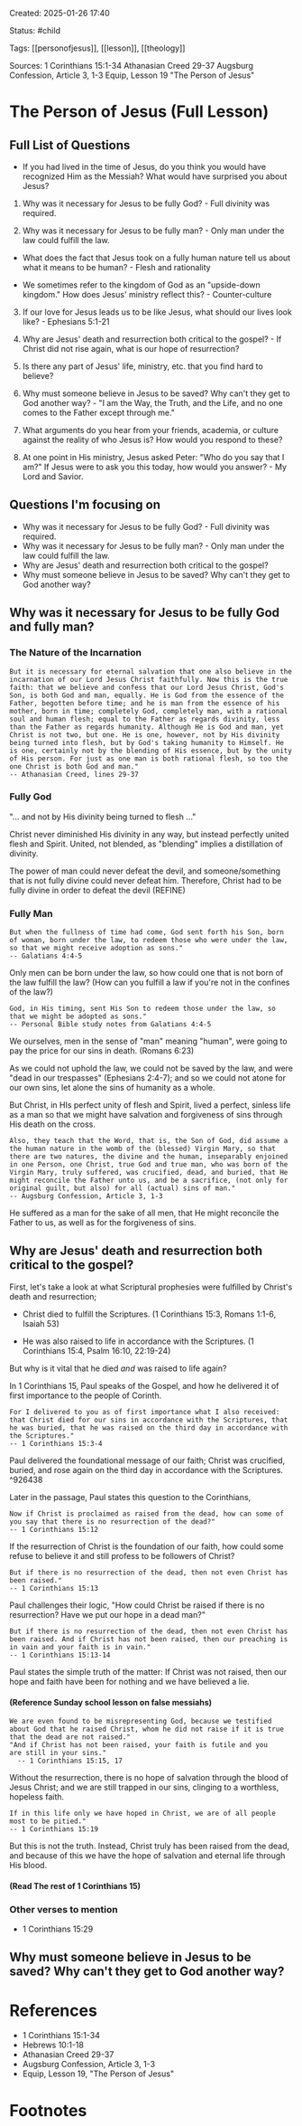 Created: 2025-01-26 17:40

Status: #child 

Tags: [[personofjesus]], [[lesson]], [[theology]]

Sources: 1 Corinthians 15:1-34 
Athanasian Creed 29-37
Augsburg Confession, Article 3, 1-3
Equip, Lesson 19 "The Person of Jesus"

# The Person of Jesus (Full Lesson)

## Full List of Questions

- If you had lived in the time of Jesus, do you think you would have recognized Him as the Messiah? What would have surprised you about Jesus?

1. Why was it necessary for Jesus to be fully God? - Full divinity was required.

2. Why was it necessary for Jesus to be fully man? - Only man under the law could fulfill the law.

- What does the fact that Jesus took on a fully human nature tell us about what it means to be human? - Flesh and rationality

- We sometimes refer to the kingdom of God as an "upside-down kingdom." How does Jesus' ministry reflect this? - Counter-culture

3. If our love for Jesus leads us to be like Jesus, what should our lives look like? - Ephesians 5:1-21

4. Why are Jesus' death and resurrection both critical to the gospel? - If Christ did not rise again, what is our hope of resurrection?

5. Is there any part of Jesus' life, ministry, etc. that you find hard to believe?

6. Why must someone believe in Jesus to be saved? Why can't they get to God another way? - "I am the Way, the Truth, and the Life, and no one comes to the Father except through me."

7. What arguments do you hear from your friends, academia, or culture against the reality of who Jesus is? How would you respond to these?

8. At one point in His ministry, Jesus asked Peter: "Who do you say that I am?" If Jesus were to ask you this today, how would you answer? - My Lord and Savior.

## Questions I'm focusing on

- Why was it necessary for Jesus to be fully God? - Full divinity was required.
- Why was it necessary for Jesus to be fully man? - Only man under the law could fulfill the law.
- Why are Jesus' death and resurrection both critical to the gospel?
- Why must someone believe in Jesus to be saved? Why can't they get to God another way?

## Why was it necessary for Jesus to be fully God and fully man?

### The Nature of the Incarnation

    But it is necessary for eternal salvation that one also believe in the incarnation of our Lord Jesus Christ faithfully. Now this is the true faith: that we believe and confess that our Lord Jesus Christ, God's Son, is both God and man, equally. He is God from the essence of the Father, begotten before time; and he is man from the essence of his mother, born in time; completely God, completely man, with a rational soul and human flesh; equal to the Father as regards divinity, less than the Father as regards humanity. Although He is God and man, yet Christ is not two, but one. He is one, however, not by His divinity being turned into flesh, but by God's taking humanity to Himself. He is one, certainly not by the blending of His essence, but by the unity of His person. For just as one man is both rational flesh, so too the one Christ is both God and man."
    -- Athanasian Creed, lines 29-37

### Fully God

"... and not by His divinity being turned to flesh ..."

Christ never diminished His divinity in any way, but instead perfectly united flesh and Spirit. United, not blended, as "blending" implies a distillation of divinity.

The power of man could never defeat the devil, and someone/something that is not fully divine could never defeat him. Therefore, Christ had to be fully divine in order to defeat the devil (REFINE)

### Fully Man

    But when the fullness of time had come, God sent forth his Son, born of woman, born under the law, to redeem those who were under the law, so that we might receive adoption as sons."
    -- Galatians 4:4-5

Only men can be born under the law, so how could one that is not born of the law fulfill the law? (How can you fulfill a law if you're not in the confines of the law?)

    God, in His timing, sent His Son to redeem those under the law, so that we might be adopted as sons." 
    -- Personal Bible study notes from Galatians 4:4-5

We ourselves, men in the sense of "man" meaning "human", were going to pay the price for our sins in death. (Romans 6:23)

As we could not uphold the law, we could not be saved by the law, and were "dead in our trespasses" (Ephesians 2:4-7); and so we could not atone for our own sins, let alone the sins of humanity as a whole.

But Christ, in HIs perfect unity of flesh and Spirit, lived a perfect, sinless life as a man so that we might have salvation and forgiveness of sins through His death on the cross.

    Also, they teach that the Word, that is, the Son of God, did assume a the human nature in the womb of the (blessed) Virgin Mary, so that there are two natures, the divine and the human, inseparably enjoined in one Person, one Christ, true God and true man, who was born of the Virgin Mary, truly suffered, was crucified, dead, and buried, that He might reconcile the Father unto us, and be a sacrifice, (not only for original guilt, but also) for all (actual) sins of man."
    -- Augsburg Confession, Article 3, 1-3

He suffered as a man for the sake of all men, that He might reconcile the Father to us, as well as for the forgiveness of sins.

## Why are Jesus' death and resurrection both critical to the gospel?

First, let's take a look at what Scriptural prophesies were fulfilled by Christ's death and resurrection;

- Christ died to fulfill the Scriptures. (1 Corinthians 15:3, Romans 1:1-6, Isaiah 53)

- He was also raised to life in accordance with the Scriptures. (1 Corinthians 15:4, Psalm 16:10, 22:19-24)

But why is it vital that he died *and* was raised to life again?

In 1 Corinthians 15, Paul speaks of the Gospel, and how he delivered it of first importance to the people of Corinth. 

    For I delivered to you as of first importance what I also received: that Christ died for our sins in accordance with the Scriptures, that he was buried, that he was raised on the third day in accordance with the Scriptures." 
    -- 1 Corinthians 15:3-4

Paul delivered the foundational message of our faith; Christ was crucified, buried, and rose again on the third day in accordance with the Scriptures. ^926438

Later in the passage, Paul states this question to the Corinthians,

    Now if Christ is proclaimed as raised from the dead, how can some of you say that there is no resurrection of the dead?" 
    -- 1 Corinthians 15:12

If the resurrection of Christ is the foundation of our faith, how could some refuse to believe it and still profess to be followers of Christ?

    But if there is no resurrection of the dead, then not even Christ has been raised." 
    -- 1 Corinthians 15:13

Paul challenges their logic, "How could Christ be raised if there is no resurrection? Have we put our hope in a dead man?"

    But if there is no resurrection of the dead, then not even Christ has been raised. And if Christ has not been raised, then our preaching is in vain and your faith is in vain." 
    -- 1 Corinthians 15:13-14

Paul states the simple truth of the matter: If Christ was not raised, then our hope and faith have been for nothing and we have believed a lie.

#### (Reference Sunday school lesson on false messiahs)

    We are even found to be misrepresenting God, because we testified about God that he raised Christ, whom he did not raise if it is true that the dead are not raised."
    "And if Christ has not been raised, your faith is futile and you         are still in your sins." 
      -- 1 Corinthians 15:15, 17

Without the resurrection, there is no hope of salvation through the blood of Jesus Christ; and we are still trapped in our sins, clinging to a worthless, hopeless faith.

    If in this life only we have hoped in Christ, we are of all people most to be pitied." 
    -- 1 Corinthians 15:19

But this is not the truth. Instead, Christ truly has been raised from the dead, and because of this we have the hope of salvation and eternal life through His blood.

#### (Read The rest of 1 Corinthians 15)

### Other verses to mention

- 1 Corinthians 15:29

## Why must someone believe in Jesus to be saved? Why can't they get to God another way?





# References

- 1 Corinthians 15:1-34 
- Hebrews 10:1-18
- Athanasian Creed 29-37
- Augsburg Confession, Article 3, 1-3
- Equip, Lesson 19, "The Person of Jesus"

# Footnotes

[^1]: [[#^926438]]